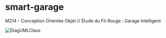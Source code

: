 # smart-garage

M214 - Conception Orientée Objet // Étude du Fil-Rouge : Garage Intelligent

![DiagUMLClass](https://i.imgur.com/YqADJHy.png)

